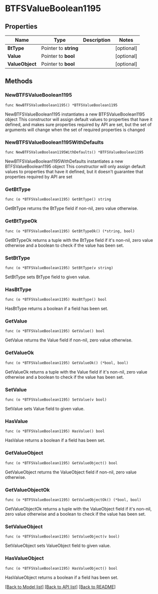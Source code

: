 # BTFSValueBoolean1195

## Properties

Name | Type | Description | Notes
------------ | ------------- | ------------- | -------------
**BtType** | Pointer to **string** |  | [optional] 
**Value** | Pointer to **bool** |  | [optional] 
**ValueObject** | Pointer to **bool** |  | [optional] 

## Methods

### NewBTFSValueBoolean1195

`func NewBTFSValueBoolean1195() *BTFSValueBoolean1195`

NewBTFSValueBoolean1195 instantiates a new BTFSValueBoolean1195 object
This constructor will assign default values to properties that have it defined,
and makes sure properties required by API are set, but the set of arguments
will change when the set of required properties is changed

### NewBTFSValueBoolean1195WithDefaults

`func NewBTFSValueBoolean1195WithDefaults() *BTFSValueBoolean1195`

NewBTFSValueBoolean1195WithDefaults instantiates a new BTFSValueBoolean1195 object
This constructor will only assign default values to properties that have it defined,
but it doesn't guarantee that properties required by API are set

### GetBtType

`func (o *BTFSValueBoolean1195) GetBtType() string`

GetBtType returns the BtType field if non-nil, zero value otherwise.

### GetBtTypeOk

`func (o *BTFSValueBoolean1195) GetBtTypeOk() (*string, bool)`

GetBtTypeOk returns a tuple with the BtType field if it's non-nil, zero value otherwise
and a boolean to check if the value has been set.

### SetBtType

`func (o *BTFSValueBoolean1195) SetBtType(v string)`

SetBtType sets BtType field to given value.

### HasBtType

`func (o *BTFSValueBoolean1195) HasBtType() bool`

HasBtType returns a boolean if a field has been set.

### GetValue

`func (o *BTFSValueBoolean1195) GetValue() bool`

GetValue returns the Value field if non-nil, zero value otherwise.

### GetValueOk

`func (o *BTFSValueBoolean1195) GetValueOk() (*bool, bool)`

GetValueOk returns a tuple with the Value field if it's non-nil, zero value otherwise
and a boolean to check if the value has been set.

### SetValue

`func (o *BTFSValueBoolean1195) SetValue(v bool)`

SetValue sets Value field to given value.

### HasValue

`func (o *BTFSValueBoolean1195) HasValue() bool`

HasValue returns a boolean if a field has been set.

### GetValueObject

`func (o *BTFSValueBoolean1195) GetValueObject() bool`

GetValueObject returns the ValueObject field if non-nil, zero value otherwise.

### GetValueObjectOk

`func (o *BTFSValueBoolean1195) GetValueObjectOk() (*bool, bool)`

GetValueObjectOk returns a tuple with the ValueObject field if it's non-nil, zero value otherwise
and a boolean to check if the value has been set.

### SetValueObject

`func (o *BTFSValueBoolean1195) SetValueObject(v bool)`

SetValueObject sets ValueObject field to given value.

### HasValueObject

`func (o *BTFSValueBoolean1195) HasValueObject() bool`

HasValueObject returns a boolean if a field has been set.


[[Back to Model list]](../README.md#documentation-for-models) [[Back to API list]](../README.md#documentation-for-api-endpoints) [[Back to README]](../README.md)


